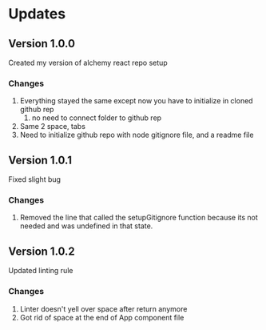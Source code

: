 # Updates

## Version 1.0.0

Created my version of alchemy react repo setup

### Changes

1. Everything stayed the same except now you have to initialize in cloned github rep
   1. no need to connect folder to github rep
2. Same 2 space, tabs
3. Need to initialize github repo with node gitignore file, and a readme file

## Version 1.0.1

Fixed slight bug

### Changes

1. Removed the line that called the setupGitignore function because its not needed and was undefined in that state.

## Version 1.0.2

Updated linting rule

### Changes

1. Linter doesn't yell over space after return anymore
2. Got rid of space at the end of App component file